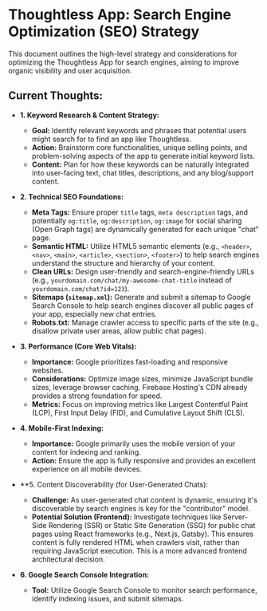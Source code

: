 # Thoughtless App: Search Engine Optimization (SEO) Strategy

This document outlines the high-level strategy and considerations for optimizing the Thoughtless App for search engines, aiming to improve organic visibility and user acquisition.

## Current Thoughts:

* **1. Keyword Research & Content Strategy:**
    * **Goal:** Identify relevant keywords and phrases that potential users might search for to find an app like Thoughtless.
    * **Action:** Brainstorm core functionalities, unique selling points, and problem-solving aspects of the app to generate initial keyword lists.
    * **Content:** Plan for how these keywords can be naturally integrated into user-facing text, chat titles, descriptions, and any blog/support content.

* **2. Technical SEO Foundations:**
    * **Meta Tags:** Ensure proper `title` tags, `meta description` tags, and potentially `og:title`, `og:description`, `og:image` for social sharing (Open Graph tags) are dynamically generated for each unique "chat" page.
    * **Semantic HTML:** Utilize HTML5 semantic elements (e.g., `<header>`, `<nav>`, `<main>`, `<article>`, `<section>`, `<footer>`) to help search engines understand the structure and hierarchy of your content.
    * **Clean URLs:** Design user-friendly and search-engine-friendly URLs (e.g., `yourdomain.com/chat/my-awesome-chat-title` instead of `yourdomain.com/chat?id=123`).
    * **Sitemaps (`sitemap.xml`):** Generate and submit a sitemap to Google Search Console to help search engines discover all public pages of your app, especially new chat entries.
    * **Robots.txt:** Manage crawler access to specific parts of the site (e.g., disallow private user areas, allow public chat pages).

* **3. Performance (Core Web Vitals):**
    * **Importance:** Google prioritizes fast-loading and responsive websites.
    * **Considerations:** Optimize image sizes, minimize JavaScript bundle sizes, leverage browser caching. Firebase Hosting's CDN already provides a strong foundation for speed.
    * **Metrics:** Focus on improving metrics like Largest Contentful Paint (LCP), First Input Delay (FID), and Cumulative Layout Shift (CLS).

* **4. Mobile-First Indexing:**
    * **Importance:** Google primarily uses the mobile version of your content for indexing and ranking.
    * **Action:** Ensure the app is fully responsive and provides an excellent experience on all mobile devices.

* **5. Content Discoverability (for User-Generated Chats):
    * **Challenge:** As user-generated chat content is dynamic, ensuring it's discoverable by search engines is key for the "contributor" model.
    * **Potential Solution (Frontend):** Investigate techniques like Server-Side Rendering (SSR) or Static Site Generation (SSG) for public chat pages using React frameworks (e.g., Next.js, Gatsby). This ensures content is fully rendered HTML when crawlers visit, rather than requiring JavaScript execution. This is a more advanced frontend architectural decision.

* **6. Google Search Console Integration:**
    * **Tool:** Utilize Google Search Console to monitor search performance, identify indexing issues, and submit sitemaps.